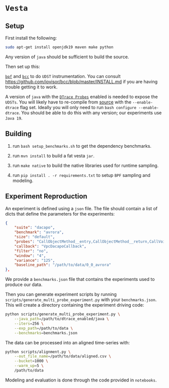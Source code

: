 # `Vesta`

## Setup

First install the following:

```bash
sudo apt-get install openjdk19 maven make python
```

Any version of `java` should be sufficient to build the source.

Then set up this:

[`bpf`](https://docs.kernel.org/bpf) and [`bcc`](https://github.com/iovisor/bcc) to do `UDST` instrumentation. You can consult https://github.com/iovisor/bcc/blob/master/INSTALL.md if you are having trouble getting it to work.

A version of `java` with the [`DTrace Probes`](https://docs.oracle.com/javase/8/docs/technotes/guides/vm/dtrace.html) enabled is needed to expose the `UDSTs`. You will likely have to re-compile from [source](https://github.com/openjdk/jdk/blob/master/doc/building.md) with the `--enable-dtrace` flag set. Ideally you will only need to run `bash configure --enable-dtrace`. You should be able to do this with any version; our experiments use `Java 19`.

## Building

1. run `bash setup_benchmarks.sh` to get the dependency benchmarks.

2. run `mvn install` to build a fat vesta `jar`.

3. run `make native` to build the native libraries used for runtime sampling.

4. run `pip install . -r requirements.txt` to setup `BPF` sampling and modeling.

## Experiment Reproduction

An experiment is defined using a `json` file. The file should contain a list of dicts that define the parameters for the experiments:

```json
{
    "suite": "dacapo",
    "benchmark": "avrora",
    "size": "default",
    "probes": "CallObjectMethod__entry,CallObjectMethod__return,CallVoidMethod__entry,CallVoidMethod__return,DestroyJavaVM__entry,DestroyJavaVM__return,GetByteArrayElements__entry,GetByteArrayElements__return,GetEnv__entry,GetEnv__return,GetFloatField__entry,GetFloatField__return,GetLongField__entry,GetLongField__return,GetMethodID__entry,GetMethodID__return,GetObjectArrayElement__entry,GetObjectArrayElement__return,GetObjectClass__entry,GetObjectClass__return,GetStringLength__entry,GetStringLength__return,IsInstanceOf__entry,IsInstanceOf__return,NewDirectByteBuffer__entry,NewDirectByteBuffer__return,NewLongArray__entry,NewLongArray__return,NewString__entry,NewString__return,NewStringUTF__entry,NewStringUTF__return,ReleaseIntArrayElements__entry,ReleaseIntArrayElements__return,ReleaseShortArrayElements__entry,ReleaseShortArrayElements__return,SetByteArrayRegion__entry,SetByteArrayRegion__return,SetIntField__entry,SetIntField__return,Throw__entry,Throw__return,class__initialization__concurrent,class__initialization__error,class__unloaded,compiled__method__load,compiled__method__unload,gc__begin,gc__end,method__compile__begin,method__compile__end,safepoint__begin,safepoint__end,thread__park__begin,thread__park__end,thread__sleep__begin,thread__sleep__end,vmops__begin,vmops__end",
    "callback": "VpcDacapoCallback",
    "filter": "no",
    "window": "4",
    "variance": "125",
    "baseline_path": "/path/to/data/0_0_avrora"
},
```

We provide a `benchmarks.json` file that contains the experiments used to produce our data.

Then you can generate experiment scripts by running `scripts/generate_multi_probe_experiment.py` with your `benchmarks.json`. This will create a directory containing the experiment driving code:

```bash
python scripts/generate_multi_probe_experiment.py \
    --java_path=/path/to/dtrace_enabled/java \
    --iters=256 \
    --exp_path=/path/to/data \
    --benchmarks=benchmarks.json
```

The data can be processed into an aligned time-series with:

```bash
python scripts/alignment.py \
    --out_file_name=/path/to/data/aligned.csv \
    --bucket=1000 \
    --warm_up=5 \
    /path/to/data
```

Modeling and evaluation is done through the code provided in `notebooks`.
